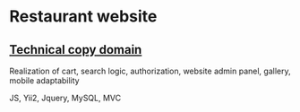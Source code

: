 # Restaurant website

## [Technical copy domain](http://rustvk.beget.tech/)

Realization of cart, search logic, authorization, website admin panel, gallery, mobile adaptability

JS, Yii2, Jquery, MySQL, MVC



